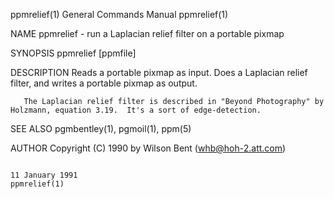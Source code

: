 ppmrelief(1)                                                                             General Commands Manual                                                                             ppmrelief(1)

NAME
       ppmrelief - run a Laplacian relief filter on a portable pixmap

SYNOPSIS
       ppmrelief [ppmfile]

DESCRIPTION
       Reads a portable pixmap as input.  Does a Laplacian relief filter, and writes a portable pixmap as output.

       The Laplacian relief filter is described in "Beyond Photography" by Holzmann, equation 3.19.  It's a sort of edge-detection.

SEE ALSO
       pgmbentley(1), pgmoil(1), ppm(5)

AUTHOR
       Copyright (C) 1990 by Wilson Bent (whb@hoh-2.att.com)

                                                                                             11 January 1991                                                                                 ppmrelief(1)
